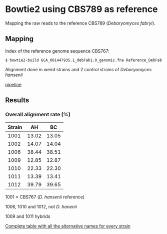 # Bowtie2 using CBS789 as reference
Mapping the raw reads to the reference CBS789 (*Debaryomyces fabryi*).

## Mapping
Index of the reference genome sequence CBS767:

	$ bowtie2-build GCA_001447935.1_debFab1.0_genomic.fna Reference_DebFab

Alignment done in weird strains and 2 control strains of *Debaryomyces hansenii*

[pipeline]()

## Results

### Overall alignment rate (%)

| Strain | AH    | BC    |
|--------|-------|-------|
| 1001   | 13.02 | 13.05 |
| 1002   | 14.07 | 14.04 |
| 1006   | 38.44 | 38.51 |
| 1009   | 12.85 | 12.87 |
| 1010   | 22.33 | 22.30 |
| 1011   | 13.39 | 13.41 |
| 1012   | 39.79 | 39.65 |

1001 = CBS767 (*D. hansenii* reference)

1006, 1010 and 1012, not *D. hanenii*

1009 and 1011 hybrids

[Complete table with all the alternative names for every strain](https://github.com/The-Bioinformatics-Group/Debaryomyces_hansenii/blob/master/Work_files/Strains.md)
